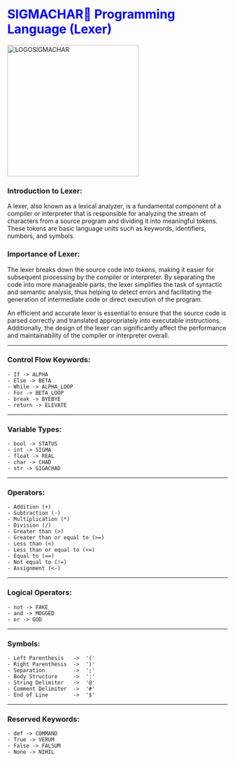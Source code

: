 <h1 style="color:blue;">SIGMACHAR🗿 Programming Language (Lexer)</h1>

<img src="https://imgur.com/a/QrMIbwm" alt="LOGOSIGMACHAR" width="300">

###  Introduction to Lexer:

A lexer, also known as a lexical analyzer, is a fundamental component of a compiler or interpreter that is responsible for analyzing the stream of characters from a source program and dividing it into meaningful tokens. These tokens are basic language units such as keywords, identifiers, numbers, and symbols.

###  Importance of Lexer:

The lexer breaks down the source code into tokens, making it easier for subsequent processing by the compiler or interpreter. By separating the code into more manageable parts, the lexer simplifies the task of syntactic and semantic analysis, thus helping to detect errors and facilitating the generation of intermediate code or direct execution of the program.

An efficient and accurate lexer is essential to ensure that the source code is parsed correctly and translated appropriately into executable instructions. Additionally, the design of the lexer can significantly affect the performance and maintainability of the compiler or interpreter overall.

---

###  Control Flow Keywords:
    - If -> ALPHA
    - Else -> BETA
    - While -> ALPHA_LOOP
    - For -> BETA_LOOP
    - break -> BYEBYE
    - return -> ELEVATE

---

###  Variable Types:
    - bool -> STATUS
    - int -> SIGMA 
    - float -> REAL
    - char -> CHAD
    - str -> GIGACHAD

---

###  Operators:
    - Addition (+)
    - Subtraction (-)
    - Multiplication (*)
    - Division (/)
    - Greater than (>)
    - Greater than or equal to (>=)
    - Less than (<)
    - Less than or equal to (<=)
    - Equal to (==)
    - Not equal to (!=)
    - Assignment (<-)

---

###  Logical Operators:
    - not -> FAKE 
    - and -> MOGGED  
    - or -> GOD 

---

###  Symbols:
    - Left Parenthesis   ->  '('
    - Right Parenthesis  ->  ')'
    - Separation         ->  ';'
    - Body Structure     ->  ':'
    - String Delimiter   ->  '@'
    - Comment Delimiter  ->  '#' 
    - End of Line        ->  '$'

---

###  Reserved Keywords:
    - def -> COMMAND
    - True -> VERUM
    - False -> FALSUM
    - None -> NIHIL
